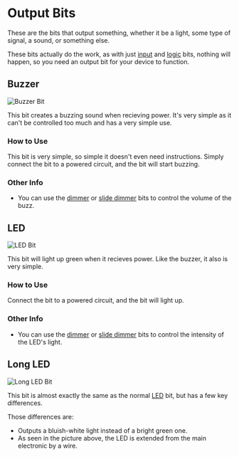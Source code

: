 # Output Bits

These are the bits that output something, whether it be a light, some type of signal, a sound, or something else.

These bits actually do the work, as with just [input](/placeholder) and [logic](/placeholder) bits, nothing will happen, so you need an output bit for your device to function.

## Buzzer

![Buzzer Bit](https://i.shgcdn.com/247e8613-ec06-4d14-9858-55bd44c88ebe/-/format/auto/-/preview/3000x3000/-/quality/lighter/)

This bit creates a buzzing sound when recieving power. It's very simple as it can't be controlled too much and has a very simple use.

### How to Use

This bit is very simple, so simple it doesn't even need instructions. Simply connect the bit to a powered circuit, and the bit will start buzzing.

### Other Info

* You can use the [dimmer](/placeholder) or [slide dimmer](/placeholder) bits to control the volume of the buzz.

## LED

![LED Bit](https://i.pinimg.com/originals/1a/c9/0c/1ac90c53588f45e317c4865428f3ded2.jpg)

This bit will light up green when it recieves power. Like the buzzer, it also is very simple.

### How to Use

Connect the bit to a powered circuit, and the bit will light up.

### Other Info

* You can use the [dimmer](/placeholder) or [slide dimmer](/placeholder) bits to control the intensity of the LED's light.

## Long LED

![Long LED Bit](https://cdn.shopify.com/s/files/1/1494/3290/products/1Sz0Vs-w.jpeg?v=1571439466)

This bit is almost exactly the same as the normal [LED](#led) bit, but has a few key differences.

Those differences are:

* Outputs a bluish-white light instead of a bright green one.
* As seen in the picture above, the LED is extended from the main electronic by a wire.

##
